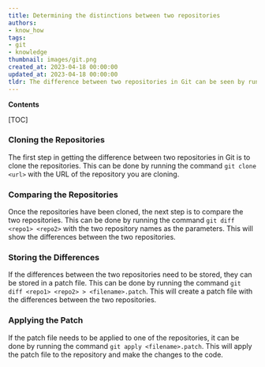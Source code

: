 ```yaml
---
title: Determining the distinctions between two repositories
authors:
- know_how
tags:
- git
- knowledge
thumbnail: images/git.png
created_at: 2023-04-18 00:00:00
updated_at: 2023-04-18 00:00:00
tldr: The difference between two repositories in Git can be seen by running the command `git diff <repo1> <repo2>`.
---
```


**Contents**

[TOC]

### Cloning the Repositories

The first step in getting the difference between two repositories in Git is to clone the repositories. This can be done by running the command `git clone <url>` with the URL of the repository you are cloning.

### Comparing the Repositories

Once the repositories have been cloned, the next step is to compare the two repositories. This can be done by running the command `git diff <repo1> <repo2>` with the two repository names as the parameters. This will show the differences between the two repositories.

### Storing the Differences

If the differences between the two repositories need to be stored, they can be stored in a patch file. This can be done by running the command `git diff <repo1> <repo2> > <filename>.patch`. This will create a patch file with the differences between the two repositories.

### Applying the Patch

If the patch file needs to be applied to one of the repositories, it can be done by running the command `git apply <filename>.patch`. This will apply the patch file to the repository and make the changes to the code.
